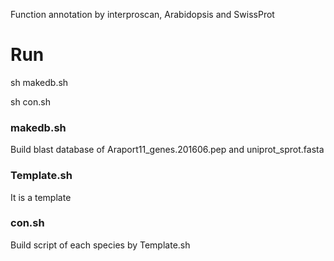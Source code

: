 Function annotation by interproscan, Arabidopsis and SwissProt

# Run
sh makedb.sh

sh con.sh

### makedb.sh
Build blast database of Araport11_genes.201606.pep and uniprot_sprot.fasta

### Template.sh
It is a template

### con.sh
Build script of each species by Template.sh
